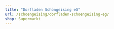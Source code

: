 ```yaml
---
title: "Dorfladen Schöngeising eG"
url: /schoengeising/dorfladen-schoengeising-eg/
shop: Supermarkt
---
```

